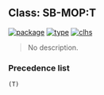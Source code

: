 ## Class: SB-MOP:T
[![package](https://img.shields.io/badge/Package-SB--MOP-5f9ea0.svg?style=social&colorA=999999)](../) [![type](https://img.shields.io/badge/Type-Class-5f9ea0.svg?style=social&colorA=999999)](../#class) [![clhs](https://img.shields.io/badge/CLHS-T-5f9ea0.svg?style=social&colorA=999999)](http://www.lispworks.com/documentation/HyperSpec/Body/a_t.htm) 

> No description.

### Precedence list
```
(T)
```
